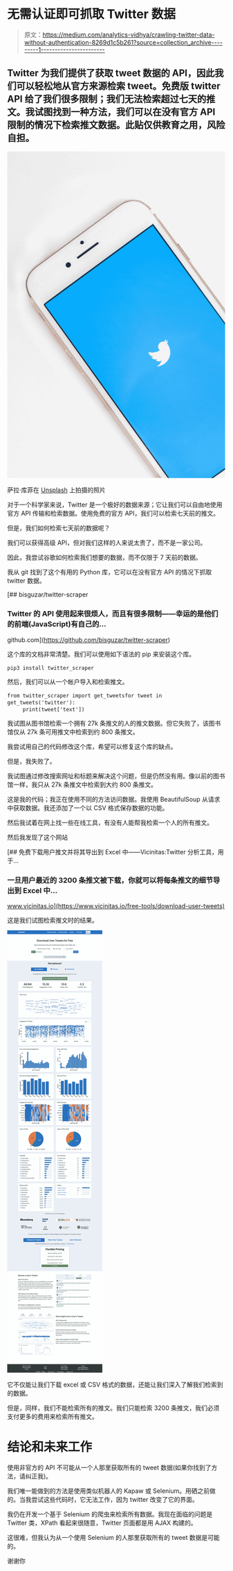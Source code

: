 # 无需认证即可抓取 Twitter 数据

> 原文：<https://medium.com/analytics-vidhya/crawling-twitter-data-without-authentication-8269d1c5b261?source=collection_archive---------1----------------------->

## Twitter 为我们提供了获取 tweet 数据的 API，因此我们可以轻松地从官方来源检索 tweet。免费版 twitter API 给了我们很多限制；我们无法检索超过七天的推文。我试图找到一种方法，我们可以在没有官方 API 限制的情况下检索推文数据。此贴仅供教育之用，风险自担。

![](img/1f3d03aaecc3103a1af433db57c8702b.png)

萨拉·库菲在 [Unsplash](https://unsplash.com?utm_source=medium&utm_medium=referral) 上拍摄的照片

对于一个科学家来说，Twitter 是一个极好的数据来源；它让我们可以自由地使用官方 API 传输和检索数据。使用免费的官方 API，我们可以检索七天前的推文。

但是，我们如何检索七天前的数据呢？

我们可以获得高级 API，但对我们这样的人来说太贵了，而不是一家公司。

因此，我尝试谷歌如何检索我们想要的数据，而不仅限于 7 天前的数据。

我从 git 找到了这个有用的 Python 库，它可以在没有官方 API 的情况下抓取 twitter 数据。

[](https://github.com/bisguzar/twitter-scraper) [## bisguzar/twitter-scraper

### Twitter 的 API 使用起来很烦人，而且有很多限制——幸运的是他们的前端(JavaScript)有自己的…

github.com](https://github.com/bisguzar/twitter-scraper) 

这个库的文档非常清楚。我们可以使用如下语法的 pip 来安装这个库。

```
pip3 install twitter_scraper
```

然后，我们可以从一个帐户导入和检索推文。

```
from twitter_scraper import get_tweetsfor tweet in get_tweets('twitter'):
     print(tweet['text'])
```

我试图从图书馆检索一个拥有 27k 条推文的人的推文数据。但它失败了，该图书馆仅从 27k 条可用推文中检索到约 800 条推文。

我尝试用自己的代码修改这个库，希望可以修复这个库的缺点。

但是，我失败了。

我试图通过修改搜索网址和标题来解决这个问题，但是仍然没有用。像以前的图书馆一样，我只从 27k 条推文中检索到大约 800 条推文。

这是我的代码；我正在使用不同的方法访问数据。我使用 BeautifulSoup 从请求中获取数据。我还添加了一个以 CSV 格式保存数据的功能。

然后我试着在网上找一些在线工具，有没有人能帮我检索一个人的所有推文。

然后我发现了这个网站

[](https://www.vicinitas.io/free-tools/download-user-tweets) [## 免费下载用户推文并将其导出到 Excel 中——Vicinitas:Twitter 分析工具，用于…

### 一旦用户最近的 3200 条推文被下载，你就可以将每条推文的细节导出到 Excel 中…

www.vicinitas.io](https://www.vicinitas.io/free-tools/download-user-tweets) 

这是我们试图检索推文时的结果。

![](img/58d135a2724a55332afc3092b0cdcce4.png)

它不仅能让我们下载 excel 或 CSV 格式的数据，还能让我们深入了解我们检索到的数据。

但是，同样，我们不能检索所有的推文。我们只能检索 3200 条推文，我们必须支付更多的费用来检索所有推文。

# 结论和未来工作

使用非官方的 API 不可能从一个人那里获取所有的 tweet 数据(如果你找到了方法，请纠正我)。

我们唯一能做到的方法是使用类似机器人的 Kapaw 或 Selenium。用硒之前做的。当我尝试这些代码时，它无法工作，因为 twitter 改变了它的界面。

我仍在开发一个基于 Selenium 的爬虫来检索所有数据。我现在面临的问题是 Twitter 类，XPath 看起来很随意，Twitter 页面都是用 AJAX 构建的。

这很难，但我认为从一个使用 Selenium 的人那里获取所有的 tweet 数据是可能的。

谢谢你
